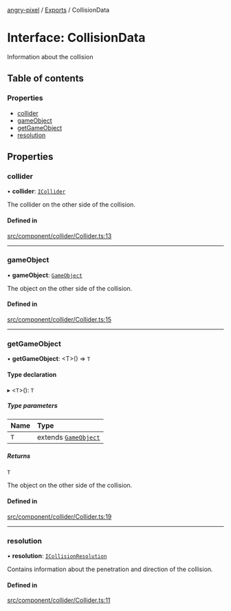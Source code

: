 [angry-pixel](../README.md) / [Exports](../modules.md) / CollisionData

# Interface: CollisionData

Information about the collision

## Table of contents

### Properties

- [collider](CollisionData.md#collider)
- [gameObject](CollisionData.md#gameobject)
- [getGameObject](CollisionData.md#getgameobject)
- [resolution](CollisionData.md#resolution)

## Properties

### collider

• **collider**: [`ICollider`](ICollider.md)

The collider on the other side of the collision.

#### Defined in

[src/component/collider/Collider.ts:13](https://github.com/angry-pixel-studio/angry-pixel-engine/blob/88e4d4a/src/component/collider/Collider.ts#L13)

___

### gameObject

• **gameObject**: [`GameObject`](../classes/GameObject.md)

The object on the other side of the collision.

#### Defined in

[src/component/collider/Collider.ts:15](https://github.com/angry-pixel-studio/angry-pixel-engine/blob/88e4d4a/src/component/collider/Collider.ts#L15)

___

### getGameObject

• **getGameObject**: <T\>() => `T`

#### Type declaration

▸ <`T`\>(): `T`

##### Type parameters

| Name | Type |
| :------ | :------ |
| `T` | extends [`GameObject`](../classes/GameObject.md) |

##### Returns

`T`

The object on the other side of the collision.

#### Defined in

[src/component/collider/Collider.ts:19](https://github.com/angry-pixel-studio/angry-pixel-engine/blob/88e4d4a/src/component/collider/Collider.ts#L19)

___

### resolution

• **resolution**: [`ICollisionResolution`](ICollisionResolution.md)

Contains information about the penetration and direction of the collision.

#### Defined in

[src/component/collider/Collider.ts:11](https://github.com/angry-pixel-studio/angry-pixel-engine/blob/88e4d4a/src/component/collider/Collider.ts#L11)
